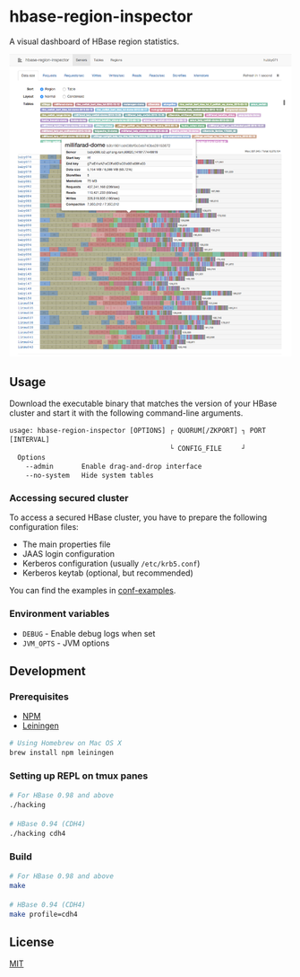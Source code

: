# hbase-region-inspector

A visual dashboard of HBase region statistics.

![](screenshot/hbase-region-inspector.png)

## Usage

Download the executable binary that matches the version of your HBase cluster
and start it with the following command-line arguments.

```
usage: hbase-region-inspector [OPTIONS] ┌ QUORUM[/ZKPORT] ┐ PORT [INTERVAL]
                                        └ CONFIG_FILE     ┘
  Options
    --admin       Enable drag-and-drop interface
    --no-system   Hide system tables
```

### Accessing secured cluster

To access a secured HBase cluster, you have to prepare the following
configuration files:

- The main properties file
- JAAS login configuration
- Kerberos configuration (usually `/etc/krb5.conf`)
- Kerberos keytab (optional, but recommended)

You can find the examples in [conf-examples](conf-examples/).

### Environment variables

- `DEBUG` - Enable debug logs when set
- `JVM_OPTS` - JVM options

## Development

### Prerequisites

- [NPM](https://www.npmjs.com/)
- [Leiningen](https://github.com/technomancy/leiningen)

```sh
# Using Homebrew on Mac OS X
brew install npm leiningen
```

### Setting up REPL on tmux panes

```sh
# For HBase 0.98 and above
./hacking

# HBase 0.94 (CDH4)
./hacking cdh4
```

### Build

```sh
# For HBase 0.98 and above
make

# HBase 0.94 (CDH4)
make profile=cdh4
```

## License

[MIT](LICENSE)
